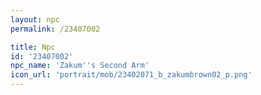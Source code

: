 ```yaml
---
layout: npc
permalink: /23407002

title: Npc
id: '23407002'
npc_name: 'Zakum''s Second Arm'
icon_url: 'portrait/mob/23402071_b_zakumbrown02_p.png'
---
```


